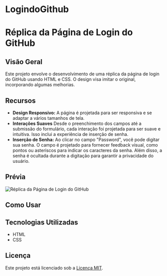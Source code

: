 # LogindoGithub

# Réplica da Página de Login do GitHub

## Visão Geral

Este projeto envolve o desenvolvimento de uma réplica da página de login do GitHub usando HTML e CSS. O design visa imitar o original, incorporando algumas melhorias.

## Recursos

- **Design Responsivo:** A página é projetada para ser responsiva e se adaptar a vários tamanhos de tela.
- **Interações Suaves** Desde o preenchimento dos campos até a submissão do formulário, cada interação foi projetada para ser suave e intuitiva. Isso inclui a experiência de inserção de senha.
- **Inserção de Senha:**  Ao clicar no campo "Password", você pode digitar sua senha. O campo é projetado para fornecer feedback visual, como pontos ou asteriscos para indicar os caracteres da senha. Além disso, a senha é ocultada durante a digitação para garantir a privacidade do usuário.

## Prévia

![Réplica da Página de Login do GitHub](./caminho/para/captura_de_tela.png)

## Como Usar



## Tecnologias Utilizadas

- HTML
- CSS

## Licença

Este projeto está licenciado sob a [Licença MIT](./LICENSE).
